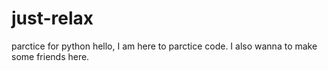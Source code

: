 # just-relax
parctice for python
hello, I am here to parctice code.
I also wanna to make some friends here.
